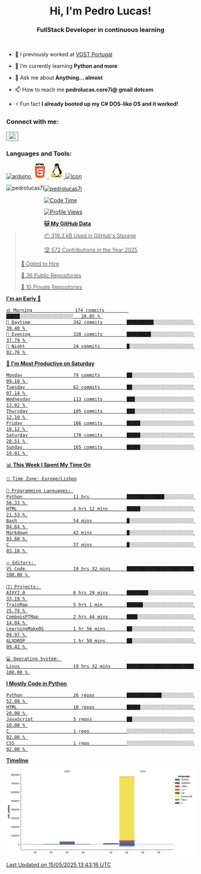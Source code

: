 <h1 align="center">Hi, I'm Pedro Lucas!</h1>
<h3 align="center">FullStack Developer in continuous learning</h3>
<br>

- 🔭 I previously worked at [VOST Portugal](https://github.com/vostpt) 

- 🌱 I’m currently learning **Python and more**

- 💬 Ask me about **Anything... almost**

- 📫 How to reach me **pedrolucas.core7i@ gmail dotcom**

- ⚡ Fun fact **I already booted up my C# DOS-like OS and it worked!**

<h3 align="left">Connect with me:</h3>
<p align="left">
    <div display="flex">
        <a href="https://bsky.app/profile/pedrolucas7i.bsky.social">
            <button>
                <img width=45 src="https://upload.wikimedia.org/wikipedia/commons/7/7a/Bluesky_Logo.svg">
            </button>
        </a>
    </div>
</p>
<h3 align="left">Languages and Tools:</h3>
<p align="left"> <a href="https://www.arduino.cc/" target="_blank" rel="noreferrer"> <img src="https://cdn.worldvectorlogo.com/logos/arduino-1.svg" alt="arduino" width="40" height="40"/> </a> <a href="https://www.w3.org/html/" target="_blank" rel="noreferrer"> <img src="https://raw.githubusercontent.com/devicons/devicon/master/icons/html5/html5-original-wordmark.svg" alt="html5" width="40" height="40"/> </a> <a href="https://www.linux.org/" target="_blank" rel="noreferrer"> <img src="https://raw.githubusercontent.com/devicons/devicon/master/icons/linux/linux-original.svg" alt="linux" width="40" height="40"/> </a> <a href="https://www.python.org" target="_blank" rel="noreferrer"> <img src="https://techstack-generator.vercel.app/python-icon.svg" alt="icon" width="40" height="40" />

<p><img align="left" height="194px" src="https://github-readme-stats.vercel.app/api/top-langs?username=pedrolucas7i&show_icons=true&theme=tokyonight&locale=en&layout=compact" alt="pedrolucas7i" /></p><img height="194px" align="center" src="https://github-readme-stats.vercel.app/api?username=pedrolucas7i&show_icons=true&theme=tokyonight&locale=en" alt="pedrolucas7i" />

<!--START_SECTION:waka-->
![Code Time](http://img.shields.io/badge/Code%20Time-162%20hrs%2048%20mins-blue)

![Profile Views](http://img.shields.io/badge/Profile%20Views-2-blue)

**🐱 My GitHub Data** 

> 📦 319.3 kB Used in GitHub's Storage 
 > 
> 🏆 572 Contributions in the Year 2025
 > 
> 💼 Opted to Hire
 > 
> 📜 36 Public Repositories 
 > 
> 🔑 10 Private Repositories 
 > 
**I'm an Early 🐤** 

```text
🌞 Morning                174 commits         █████░░░░░░░░░░░░░░░░░░░░   20.05 % 
🌆 Daytime                342 commits         ██████████░░░░░░░░░░░░░░░   39.40 % 
🌃 Evening                328 commits         █████████░░░░░░░░░░░░░░░░   37.79 % 
🌙 Night                  24 commits          █░░░░░░░░░░░░░░░░░░░░░░░░   02.76 % 
```
📅 **I'm Most Productive on Saturday** 

```text
Monday                   79 commits          ██░░░░░░░░░░░░░░░░░░░░░░░   09.10 % 
Tuesday                  62 commits          ██░░░░░░░░░░░░░░░░░░░░░░░   07.14 % 
Wednesday                113 commits         ███░░░░░░░░░░░░░░░░░░░░░░   13.02 % 
Thursday                 105 commits         ███░░░░░░░░░░░░░░░░░░░░░░   12.10 % 
Friday                   166 commits         █████░░░░░░░░░░░░░░░░░░░░   19.12 % 
Saturday                 178 commits         █████░░░░░░░░░░░░░░░░░░░░   20.51 % 
Sunday                   165 commits         █████░░░░░░░░░░░░░░░░░░░░   19.01 % 
```


📊 **This Week I Spent My Time On** 

```text
🕑︎ Time Zone: Europe/Lisbon

💬 Programming Languages: 
Python                   11 hrs              ██████████████░░░░░░░░░░░   56.33 % 
HTML                     4 hrs 12 mins       █████░░░░░░░░░░░░░░░░░░░░   21.53 % 
Bash                     54 mins             █░░░░░░░░░░░░░░░░░░░░░░░░   04.64 % 
Markdown                 42 mins             █░░░░░░░░░░░░░░░░░░░░░░░░   03.60 % 
C                        37 mins             █░░░░░░░░░░░░░░░░░░░░░░░░   03.18 % 

🔥 Editors: 
VS Code                  19 hrs 32 mins      █████████████████████████   100.00 % 

🐱‍💻 Projects: 
AIXY2.0                  6 hrs 29 mins       ████████░░░░░░░░░░░░░░░░░   33.19 % 
TrainMap                 5 hrs 1 min         ██████░░░░░░░░░░░░░░░░░░░   25.74 % 
ComboisPTMap             2 hrs 44 mins       ████░░░░░░░░░░░░░░░░░░░░░   14.04 % 
LearningMakeOS           1 hr 56 mins        ██░░░░░░░░░░░░░░░░░░░░░░░   09.97 % 
ALXDROP                  1 hr 50 mins        ██░░░░░░░░░░░░░░░░░░░░░░░   09.42 % 

💻 Operating System: 
Linux                    19 hrs 32 mins      █████████████████████████   100.00 % 
```

**I Mostly Code in Python** 

```text
Python                   26 repos            █████████████░░░░░░░░░░░░   52.00 % 
HTML                     10 repos            █████░░░░░░░░░░░░░░░░░░░░   20.00 % 
JavaScript               5 repos             ██░░░░░░░░░░░░░░░░░░░░░░░   10.00 % 
C                        1 repo              ░░░░░░░░░░░░░░░░░░░░░░░░░   02.00 % 
CSS                      1 repo              ░░░░░░░░░░░░░░░░░░░░░░░░░   02.00 % 
```



**Timeline**

![Lines of Code chart](https://raw.githubusercontent.com/pedrolucas7i/pedrolucas7i/main/assets/bar_graph.png)


 Last Updated on 15/05/2025 13:43:16 UTC
<!--END_SECTION:waka-->

